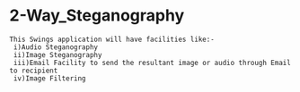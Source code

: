 # 2-Way_Steganography

    This Swings application will have facilities like:-
     i)Audio Steganography
     ii)Image Steganography
     iii)Email Facility to send the resultant image or audio through Email to recipient
     iv)Image Filtering 
